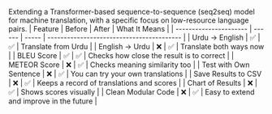 Extending a Transformer-based sequence-to-sequence (seq2seq) model for machine translation, with a specific focus on low-resource language pairs.
| Feature                | Before | After | What It Means                             |
| ---------------------- | ------ | ----- | ----------------------------------------- |
| Urdu → English         | ✅      | ✅     | Translate from Urdu                       |
| English → Urdu         | ❌      | ✅     | Translate both ways now                   |
| BLEU Score             | ✅      | ✅     | Checks how close the result is to correct |
| METEOR Score           | ❌      | ✅     | Checks meaning similarity too             |
| Test with Own Sentence | ❌      | ✅     | You can try your own translations         |
| Save Results to CSV    | ❌      | ✅     | Keeps a record of translations and scores |
| Chart of Results       | ❌      | ✅     | Shows scores visually                     |
| Clean Modular Code     | ❌      | ✅     | Easy to extend and improve in the future  |

